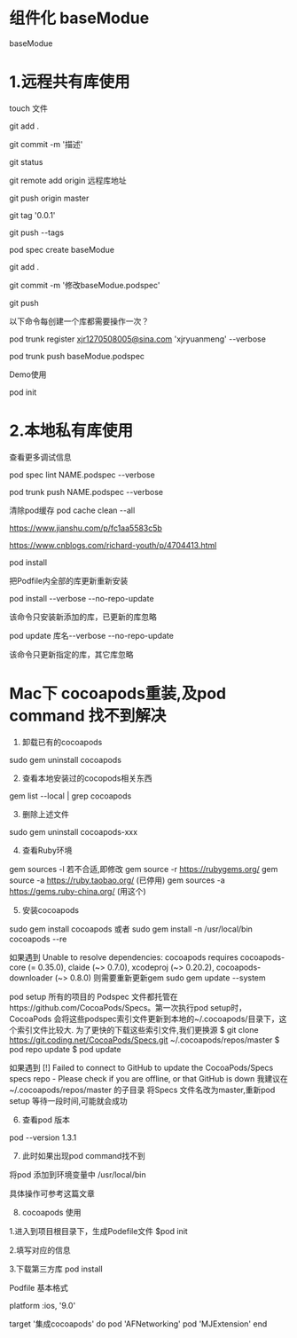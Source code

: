 # 组件化 baseModue
baseModue

# 1.远程共有库使用 

touch 文件

git add .

git commit -m '描述'

git status

git remote add origin  远程库地址

git push origin master

git tag '0.0.1'

git push --tags

pod spec create baseModue 

git add .

git commit -m '修改baseModue.podspec'

git push

以下命令每创建一个库都需要操作一次？

pod trunk register xjr1270508005@sina.com  'xjryuanmeng' --verbose 

pod trunk push baseModue.podspec


Demo使用

pod init

# 2.本地私有库使用 

查看更多调试信息

pod spec lint NAME.podspec --verbose

pod trunk push NAME.podspec --verbose

清除pod缓存
pod cache clean --all

https://www.jianshu.com/p/fc1aa5583c5b

https://www.cnblogs.com/richard-youth/p/4704413.html

pod install

把Podfile内全部的库更新重新安装

pod install --verbose --no-repo-update

该命令只安装新添加的库，已更新的库忽略

pod update 库名--verbose --no-repo-update

该命令只更新指定的库，其它库忽略


# Mac下 cocoapods重装,及pod command 找不到解决

1. 卸载已有的cocoapods

sudo gem uninstall cocoapods

2. 查看本地安装过的cocopods相关东西

gem list --local | grep cocoapods

3. 删除上述文件

sudo gem uninstall cocoapods-xxx

4. 查看Ruby环境

gem sources -l
若不合适,即修改
gem source -r https://rubygems.org/
gem source -a https://ruby.taobao.org/ (已停用)
gem sources -a https://gems.ruby-china.org/ (用这个)

5. 安装cocoapods

sudo gem install cocoapods
或者 sudo gem install -n /usr/local/bin cocoapods --re

如果遇到
Unable to resolve dependencies: cocoapods requires cocoapods-core (= 0.35.0), claide (~> 0.7.0), xcodeproj (~> 0.20.2), cocoapods-downloader (~> 0.8.0)
则需要重新更新gem
sudo gem update --system

pod setup
所有的项目的 Podspec 文件都托管在https://github.com/CocoaPods/Specs。第一次执行pod setup时，CocoaPods 会将这些podspec索引文件更新到本地的~/.cocoapods/目录下，这个索引文件比较大.
为了更快的下载这些索引文件,我们更换源
$ git clone https://git.coding.net/CocoaPods/Specs.git ~/.cocoapods/repos/master
$ pod repo update
$ pod update

如果遇到
[!] Failed to connect to GitHub to update the CocoaPods/Specs specs repo - Please check if you are offline, or that GitHub is down
我建议在 ~/.cocoapods/repos/master 的子目录 将Specs 文件名改为master,重新pod setup 等待一段时间,可能就会成功

6. 查看pod 版本

pod --version
1.3.1

7. 此时如果出现pod command找不到

将pod 添加到环境变量中 /usr/local/bin

具体操作可参考这篇文章

8. cocoapods 使用

1.进入到项目根目录下，生成Podefile文件
$pod init

2.填写对应的信息

3.下载第三方库
pod install

Podfile 基本格式

platform :ios, '9.0'

target '集成cocoapods' do
    pod 'AFNetworking'
    pod 'MJExtension'
end
